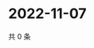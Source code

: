 # 2022-11-07

共 0 条

<!-- BEGIN WEIBO -->
<!-- 最后更新时间 Mon Nov 07 2022 00:21:53 GMT+0800 (China Standard Time) -->

<!-- END WEIBO -->
